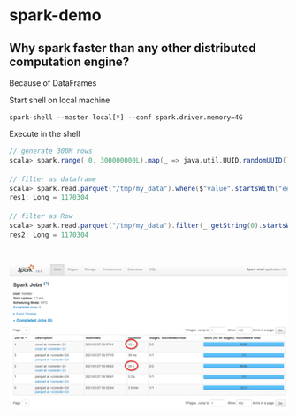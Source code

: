 # spark-demo

## Why spark faster than any other distributed computation engine?

Because of DataFrames

Start shell on local machine
```shell
spark-shell --master local[*] --conf spark.driver.memory=4G
```
Execute in the shell
```scala
// generate 300M rows
scala> spark.range( 0, 300000000L).map(_ => java.util.UUID.randomUUID().toString).write.parquet("/tmp/my_data")

// filter as dataframe 
scala> spark.read.parquet("/tmp/my_data").where($"value".startsWith("ee")).count
res1: Long = 1170304

// filter as Row
scala> spark.read.parquet("/tmp/my_data").filter(_.getString(0).startsWith("ee")).count
res2: Long = 1170304
```
<br/>

![SparkDataFrame](./SparkDataFrame.png)
